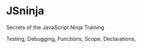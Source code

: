# JSninja

Secrets of the JavaScript Ninja Training 

Testing, Debugging, Functions, Scope, Declarations, 